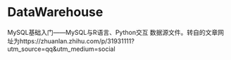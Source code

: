# DataWarehouse
MySQL基础入门——MySQL与R语言、Python交互
数据源文件。转自的文章网址为https://zhuanlan.zhihu.com/p/31931111?utm_source=qq&utm_medium=social
